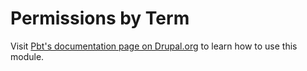 Permissions by Term
====================================

Visit [Pbt's documentation page on Drupal.org](https://www.drupal.org/docs/8/modules/permissions-by-term) to
learn how to use this module.